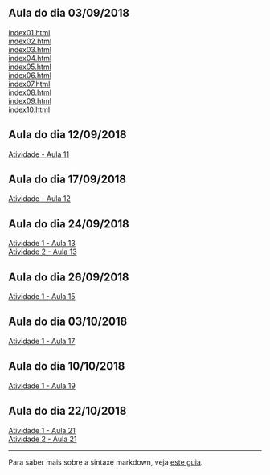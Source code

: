## Aula do dia 03/09/2018

[index01.html](basic/index01.html)<br>
[index02.html](basic/index02.html)<br>
[index03.html](basic/index03.html)<br>
[index04.html](basic/index04.html)<br>
[index05.html](basic/index05.html)<br>
[index06.html](basic/index06.html)<br>
[index07.html](basic/index07.html)<br>
[index08.html](basic/index08.html)<br>
[index09.html](basic/index09.html)<br>
[index10.html](basic/index10.html)<br>

## Aula do dia 12/09/2018

[Atividade - Aula 11](aula_11/atividade_aula_11.html)<br>

## Aula do dia 17/09/2018

[Atividade - Aula 12](aula_12/atividade_aula_12.html)<br>

## Aula do dia 24/09/2018

[Atividade 1 - Aula 13](aula_13/acoes.html)<br>
[Atividade 2 - Aula 13](aula_13/movies_d3_dc.html)<br>

## Aula do dia 26/09/2018

[Atividade 1 - Aula 15](aula_15_e_17_(d3_crossfilter_2)/earthquakes.html)<br>

## Aula do dia 03/10/2018
[Atividade 1 - Aula 17](aula_15_e_17_(d3_crossfilter_2)/chicago.html)

## Aula do dia 10/10/2018
[Atividade 1 - Aula 19](aula_19_(d3_networks_trees)/.html)

## Aula do dia 22/10/2018
[Atividade 1 - Aula 21](aula_21_(color-d3)/usa.html)<br>
[Atividade 2 - Aula 21](aula_21_(color-d3)/crimes.html)<br>

---

Para saber mais sobre a sintaxe markdown, veja [este guia](https://guides.github.com/features/mastering-markdown/).
